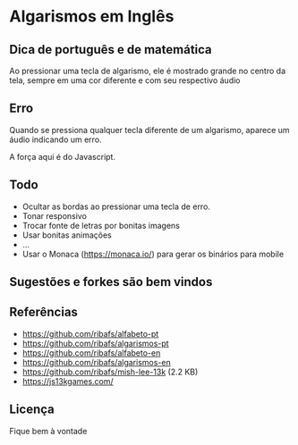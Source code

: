 # Algarismos em Inglês

## Dica de português e de matemática

Ao pressionar uma tecla de algarismo, ele é mostrado grande no centro da tela, sempre em uma cor diferente e com seu respectivo áudio

## Erro

Quando se pressiona qualquer tecla diferente de um algarismo, aparece um áudio indicando um erro.

A força aqui é do Javascript.

## Todo

- Ocultar as bordas ao pressionar uma tecla de erro.
- Tonar responsivo
- Trocar fonte de letras por bonitas imagens
- Usar bonitas animações
- ...
- Usar o Monaca (https://monaca.io/) para gerar os binários para mobile

## Sugestões e forkes são bem vindos

## Referências

- https://github.com/ribafs/alfabeto-pt
- https://github.com/ribafs/algarismos-pt
- https://github.com/ribafs/alfabeto-en
- https://github.com/ribafs/algarismos-en
- https://github.com/ribafs/mish-lee-13k (2.2 KB)
- https://js13kgames.com/

## Licença

Fique bem à vontade
